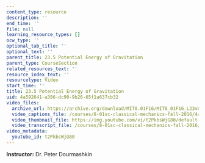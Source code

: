 ```yaml
---
content_type: resource
description: ''
end_time: ''
file: null
learning_resource_types: []
ocw_type: ''
optional_tab_title: ''
optional_text: ''
parent_title: 23.5 Potential Energy of Gravitation
parent_type: CourseSection
related_resources_text: ''
resource_index_text: ''
resourcetype: Video
start_time: ''
title: 23.5 Potential Energy of Gravitation
uid: 4a592641-a386-dc90-9b26-65f1a637cb32
video_files:
  archive_url: https://archive.org/download/MIT8.01F16/MIT8_01F16_L23v05_360p.mp4
  video_captions_file: /courses/8-01sc-classical-mechanics-fall-2016/4ad06ac30d435a2595bf1586cf27f2d7_t2PkbsWjG80.vtt
  video_thumbnail_file: https://img.youtube.com/vi/t2PkbsWjG80/default.jpg
  video_transcript_file: /courses/8-01sc-classical-mechanics-fall-2016/3a5ca15c7042e73a63b6851baf0dabdb_t2PkbsWjG80.pdf
video_metadata:
  youtube_id: t2PkbsWjG80
---
```


**Instructor:** Dr. Peter Dourmashkin




